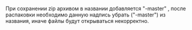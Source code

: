 При сохранении zip архивом в названии добавляется "-master" , после распаковки необходимо данную надпись убрать ("-master") из названия, иначе файлы будут открываться некорректно.
